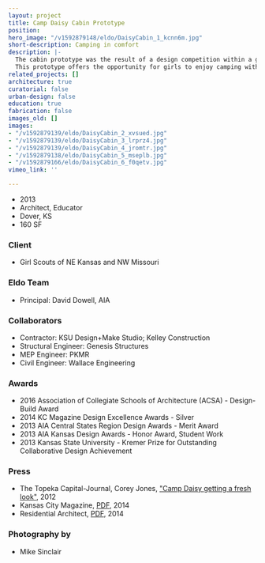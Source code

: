 ```yaml
---
layout: project
title: Camp Daisy Cabin Prototype
position: 
hero_image: "/v1592879148/eldo/DaisyCabin_1_kcnn6m.jpg"
short-description: Camping in comfort
description: |-
  The cabin prototype was the result of a design competition within a graduate architecture studio at Kansas State University. The winning proposal was built entirely by all of the students who participated in the competition. The students learned to weld, to form and pour concrete, to frame a floor, walls and a ceiling, to install electrical components and to sew. They learned to work as a team, in true Girl Scout’s form. Three of the students were Girl Scouts. One spent many summers at Camp Daisy. Her unique insights were a major factor in her team’s winning proposal.
  This prototype offers the opportunity for girls to enjoy camping without having to give up comfort. Existing cabins are either hot or lack air flow. Cross breezes coming down the hill behind this new prototype pass through the cabin, modulated as desired by sliding screens on both sides of the cabin. A ceiling fan and an elevated floor deck provide additional passive cooling. Large windows are screened to keep bugs out. Lights and outlets are provided, inside. The cabin prototype is organized around a concept of social flexibility. The front of the cabin – a concrete sitting porch protected from the sun and rain – faces the central campfire. It’s large enough to for 2-3 cabins worth of campers. The porch “window” has a sliding canvas screen, adjustable from the outside. The back “window” has the same, though it’s adjustable from the inside. Inside, the cabin can accommodate up to six campers.
related_projects: []
architecture: true
curatorial: false
urban-design: false
education: true
fabrication: false
images_old: []
images:
- "/v1592879139/eldo/DaisyCabin_2_xvsued.jpg"
- "/v1592879139/eldo/DaisyCabin_3_lrprz4.jpg"
- "/v1592879139/eldo/DaisyCabin_4_jromtr.jpg"
- "/v1592879138/eldo/DaisyCabin_5_mseplb.jpg"
- "/v1592879166/eldo/DaisyCabin_6_f0qetv.jpg"
vimeo_link: ''

---
```

* 2013
* Architect, Educator
* Dover, KS
* 160 SF

### Client

* Girl Scouts of NE Kansas and NW Missouri

### Eldo Team

* Principal: David Dowell, AIA

### Collaborators

* Contractor: KSU Design+Make Studio; Kelley Construction
* Structural Engineer: Genesis Structures
* MEP Engineer: PKMR
* Civil Engineer: Wallace Engineering

### Awards

* 2016 Association of Collegiate Schools of Architecture (ACSA) - Design-Build Award
* 2014 KC Magazine Design Excellence Awards - Silver
* 2013 AIA Central States Region Design Awards - Merit Award
* 2013 AIA Kansas Design Awards - Honor Award, Student Work
* 2013 Kansas State University - Kremer Prize for Outstanding Collaborative Design Achievement

### Press

* The Topeka Capital-Journal, Corey Jones, ["Camp Daisy getting a fresh look"](https://www.cjonline.com/article/20120612/NEWS/306129775 "Camp Daisy getting a fresh look"), 2012
* Kansas City Magazine, [PDF](https://app.forestry.io/sites/wn-opkownaxgfq/body-media///assets.ctfassets.net/7ceafwpo4r5g/7vz4sOGFRRXFMsMcQ1zCHU/f7beb80fd5ffd0ebd7b2e5a8de27ff63/2014-KC_Mag_Design_Excellence_Awards.pdf "Download PDF: Design Excellence Awards"), 2014
* Residential Architect, [PDF](https://app.forestry.io/sites/wn-opkownaxgfq/body-media///assets.ctfassets.net/7ceafwpo4r5g/6kp8xnSP0ovG31QhoREPtH/835311df9266eff1d74856ccfd5e4786/2014-Residential_Architect_Awards_Camp_Daisy_Shower_Facility.pdf "Download PDF: Camp Daisy Hindman Shower Facility"), 2014

### Photography by

* Mike Sinclair